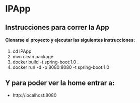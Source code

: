 # IPApp

## Instrucciones para correr la App

#### Clonarse el proyecto y ejecutar las siguientes instrucciones:

1) cd IPApp
2) mvn clean package
3) docker build -t spring-boot:1.0 .
4) docker run -d -p 8080:8080 -t spring-boot:1.0

## Y para poder ver la home entrar a: 
- http://localhost:8080


